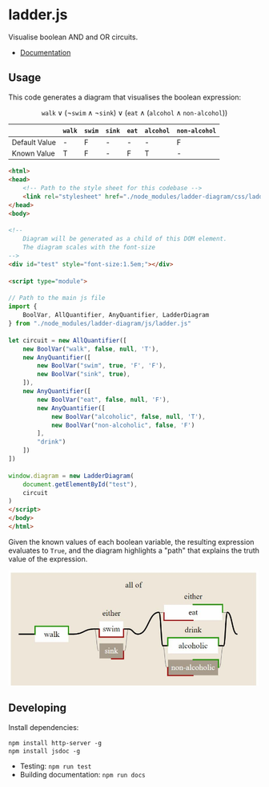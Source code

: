 # ladder.js

Visualise boolean AND and OR circuits.

- [Documentation](https://juliapoo.github.io/ladder-diagram/index.html)

## Usage

This code generates a diagram that visualises the boolean expression:

$$\texttt{walk} \lor (\neg \texttt{swim} \land \neg \texttt{sink}) \lor (\texttt{eat} \land (\texttt{alcohol} \land \texttt{non-alcohol}))$$

| | `walk` | `swim` | `sink` | `eat` | `alcohol` | `non-alcohol` |
| - | - | - | - | - | - | - |
| Default Value | - | F | - | - | - | F |
| Known Value | T | F | - | F | T | - | 

```html
<html>
<head>
    <!-- Path to the style sheet for this codebase -->
    <link rel="stylesheet" href="./node_modules/ladder-diagram/css/ladderdiagram.css">
</head>
<body>

<!-- 
    Diagram will be generated as a child of this DOM element.
    The diagram scales with the font-size 
-->
<div id="test" style="font-size:1.5em;"></div>

<script type="module">

// Path to the main js file
import { 
    BoolVar, AllQuantifier, AnyQuantifier, LadderDiagram 
} from "./node_modules/ladder-diagram/js/ladder.js"

let circuit = new AllQuantifier([
    new BoolVar("walk", false, null, 'T'),
    new AnyQuantifier([
        new BoolVar("swim", true, 'F', 'F'),
        new BoolVar("sink", true),
    ]),
    new AnyQuantifier([
        new BoolVar("eat", false, null, 'F'),
        new AnyQuantifier([
            new BoolVar("alcoholic", false, null, 'T'),
            new BoolVar("non-alcoholic", false, 'F')
        ],
        "drink")
    ])
])

window.diagram = new LadderDiagram(
    document.getElementById("test"),
    circuit
)
</script>
</body>
</html>
```

Given the known values of each boolean variable, the resulting expression evaluates to `True`, and the diagram highlights a "path" that explains the truth value of the expression.

<img src="./rsrc/example.jpg" width="500">

## Developing

Install dependencies:
```
npm install http-server -g
npm install jsdoc -g
```

- Testing: `npm run test`
- Building documentation: `npm run docs`


